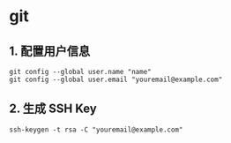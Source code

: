 # git

## 1. 配置用户信息

```
git config --global user.name "name"
git config --global user.email "youremail@example.com"
```

## 2. 生成 SSH Key

```
ssh-keygen -t rsa -C "youremail@example.com"
```
